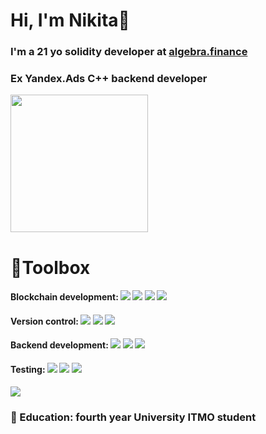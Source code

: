 <div id="header">
 <h1> Hi, I'm Nikita👋 </h1>
  <h3> I'm a 21 yo solidity developer at <a href="https://algebra.finance/" target="_blank">algebra.finance</a> </h3>
  <h3>Ex Yandex.Ads C++ backend developer</h3>
  <img src="https://media.tenor.com/bWUeVRqW9-IAAAAi/fast-cat-cat-excited.gif" width="220"/>
</div>

<div id="header">
 <h1> 📁Toolbox </h1>
  <h4>Blockchain development:  <img src="https://img.shields.io/badge/EVM blockchains-blue"/> <img src="https://img.shields.io/badge/Solidity-blue"/> <img src="https://img.shields.io/badge/TS/JS-blue"/> <img src="https://img.shields.io/badge/Hardhat-blue"/></h4> 
  <h4>Version control:  <img src="https://img.shields.io/badge/Git-blue"/> <img src="https://img.shields.io/badge/GitHub-blue"/> <img src="https://img.shields.io/badge/Gitlab-blue"/></h4> 
  <h4>Backend development:  <img src="https://img.shields.io/badge/Golang-blue"/> <img src="https://img.shields.io/badge/C++-blue"/> <img src="https://img.shields.io/badge/Python (Django framework)-blue"/></h4>
  <h4>Testing:  <img src="https://img.shields.io/badge/PyTest-blue"/> <img src="https://img.shields.io/badge/catch2-blue"/> <img src="https://img.shields.io/badge/mocha-blue"/></h4>
  <img src="https://media.tenor.com/e-jW2Jgb8zYAAAAi/rofa-cat-rofa.gif"/>
</div>

<div>
  <h3>🏫 Education: fourth year University ITMO student</h3>
</div>
<!--
**fourlen/fourlen** is a ✨ _special_ ✨ repository because its `README.md` (this file) appears on your GitHub profile.

Here are some ideas to get you started:

- 🔭 I’m currently working on ...
- 🌱 I’m currently learning ...
- 👯 I’m looking to collaborate on ...
- 🤔 I’m looking for help with ...
- 💬 Ask me about ...
- 📫 How to reach me: ...
- 😄 Pronouns: ...
- ⚡ Fun fact: ...
-->
